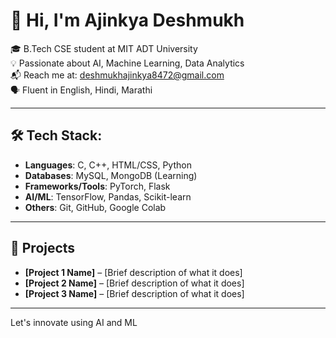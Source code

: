 # 👋 Hi, I'm Ajinkya Deshmukh

🎓 B.Tech CSE student at MIT ADT University  
💡 Passionate about AI, Machine Learning, Data Analytics   
📬 Reach me at: deshmukhajinkya8472@gmail.com  
🗣️ Fluent in English, Hindi, Marathi

---

## 🛠️ Tech Stack:

- **Languages**: C, C++, HTML/CSS, Python  
- **Databases**: MySQL, MongoDB (Learning)  
- **Frameworks/Tools**: PyTorch, Flask  
- **AI/ML**: TensorFlow, Pandas, Scikit-learn  
- **Others**: Git, GitHub, Google Colab

---

## 🚀 Projects

- **[Project 1 Name]** – [Brief description of what it does]  
- **[Project 2 Name]** – [Brief description of what it does]  
- **[Project 3 Name]** – [Brief description of what it does]

---

Let's innovate using AI and ML
